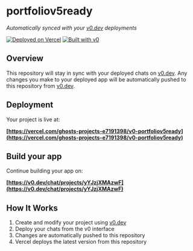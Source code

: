 # portfoliov5ready

*Automatically synced with your [v0.dev](https://v0.dev) deployments*

[![Deployed on Vercel](https://img.shields.io/badge/Deployed%20on-Vercel-black?style=for-the-badge&logo=vercel)](https://vercel.com/ghosts-projects-e7191398/v0-portfoliov5ready)
[![Built with v0](https://img.shields.io/badge/Built%20with-v0.dev-black?style=for-the-badge)](https://v0.dev/chat/projects/yYJzjXMAzwF)

## Overview

This repository will stay in sync with your deployed chats on [v0.dev](https://v0.dev).
Any changes you make to your deployed app will be automatically pushed to this repository from [v0.dev](https://v0.dev).

## Deployment

Your project is live at:

**[https://vercel.com/ghosts-projects-e7191398/v0-portfoliov5ready](https://vercel.com/ghosts-projects-e7191398/v0-portfoliov5ready)**

## Build your app

Continue building your app on:

**[https://v0.dev/chat/projects/yYJzjXMAzwF](https://v0.dev/chat/projects/yYJzjXMAzwF)**

## How It Works

1. Create and modify your project using [v0.dev](https://v0.dev)
2. Deploy your chats from the v0 interface
3. Changes are automatically pushed to this repository
4. Vercel deploys the latest version from this repository